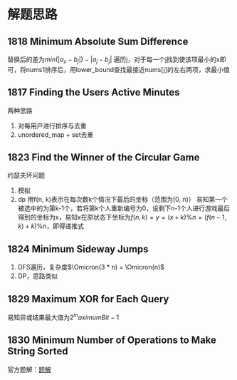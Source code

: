# 解题思路

## 1818 Minimum Absolute Sum Difference

替换后的差为$min(|a_x - b_j|) - |a_j - b_j|$
遍历j，对于每一个j找到使该项最小的x即可，将nums1排序后，用lower_bound查找最接近nums[j]的左右两项，求最小值

## 1817 Finding the Users Active Minutes

两种思路

1. 对每用户进行排序与去重
2. unordered_map + set去重

## 1823 Find the Winner of the Circular Game

约瑟夫环问题

1. 模拟
2. dp
用f(n, k)表示在每次数k个情况下最后的坐标（范围为[0, n)）
易知第一个被选中的为第k-1个，若将第k个人重新编号为0，设剩下n-1个人进行游戏最后得到的坐标为x，易知x在原状态下坐标为$f(n, k) = y = (x + k) \% n = (f(n-1, k) + k) \% n$，即得递推式

## 1824 Minimum Sideway Jumps

1. DFS遍历，复杂度$\Omicron(3 * n) = \Omicron(n)$
2. DP，思路类似

## 1829 Maximum XOR for Each Query

易知异或结果最大值为$2^maximumBit - 1$

## 1830 Minimum Number of Operations to Make String Sorted

官方题解：[题解](https://leetcode-cn.com/problems/minimum-number-of-operations-to-make-string-sorted/solution/shi-zi-fu-chuan-you-xu-de-zui-shao-cao-z-qgra/)
